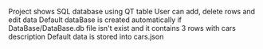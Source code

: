 Project shows SQL database using QT table
User can add, delete rows and edit data
Default dataBase is created automatically if DataBase/DataBase.db file isn't exist and it contains 3 rows with cars description
Default data is stored into cars.json
